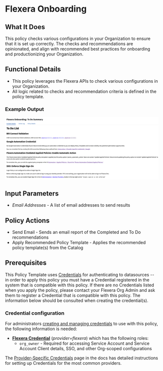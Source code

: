 # Flexera Onboarding

## What It Does

This policy checks various configurations in your Organization to ensure that it is set up correctly.  The checks and recommendations are opinionated, and align with recommended best practices for onboarding and productionizing your Organization.

## Functional Details

- This policy leverages the Flexera APIs to check various configurations in your Organization.
- All logic related to checks and recommendation criteria is defined in the policy template.

### Example Output

[![Flexera Onboarding](example_to_do_summary.png)](example_to_do_summary.png)

## Input Parameters

- *Email Addresses* - A list of email addresses to send results

## Policy Actions

- Send Email - Sends an email report of the Completed and To Do recommendations
- Apply Recommended Policy Template - Applies the recommended policy template(s) from the Catalog

## Prerequisites

This Policy Template uses [Credentials](https://docs.flexera.com/flexera/EN/Automation/ManagingCredentialsExternal.htm) for authenticating to datasources -- in order to apply this policy you must have a Credential registered in the system that is compatible with this policy. If there are no Credentials listed when you apply the policy, please contact your Flexera Org Admin and ask them to register a Credential that is compatible with this policy. The information below should be consulted when creating the credential(s).

### Credential configuration

For administrators [creating and managing credentials](https://docs.flexera.com/flexera/EN/Automation/ManagingCredentialsExternal.htm) to use with this policy, the following information is needed:

- [**Flexera Credential**](https://docs.flexera.com/flexera/EN/Automation/ProviderCredentials.htm) (*provider=flexera*) which has the following roles:
  - `org_owner` - Required for accessing Service Account and Service Account Client details, SSO, and other Org-scoped configurations

The [Provider-Specific Credentials](https://docs.flexera.com/flexera/EN/Automation/ProviderCredentials.htm) page in the docs has detailed instructions for setting up Credentials for the most common providers.
